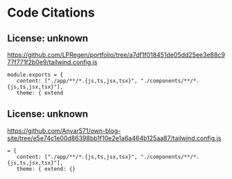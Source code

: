 # Code Citations

## License: unknown
https://github.com/LPRegen/portfolio/tree/a7df1f018451de05dd25ee3e88c977f771f2b0e9/tailwind.config.js

```
module.exports = {
   content: ["./app/**/*.{js,ts,jsx,tsx}", "./components/**/*.{js,ts,jsx,tsx}"],
   theme: { extend
```


## License: unknown
https://github.com/Anvar571/own-blog-site/tree/e5e74c1e00d86398bb1f10e2e1a6a464b125aa87/tailwind.config.js

```
= {
   content: ["./app/**/*.{js,ts,jsx,tsx}", "./components/**/*.{js,ts,jsx,tsx}"],
   theme: { extend: {}
```

